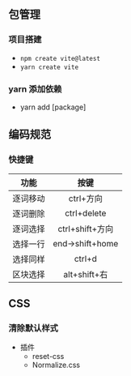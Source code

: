 ## 包管理
### 项目搭建
- `npm create vite@latest`
- `yarn create vite`
### yarn 添加依赖
- yarn add [package]

## 编码规范
### 快捷键
| 功能 | 按键 |
| :---: | :---: |
逐词移动 | ctrl+方向
逐词删除 | ctrl+delete
逐词选择 | ctrl+shift+方向
选择一行 | end->shift+home
选择同样 | ctrl+d
区块选择 | alt+shift+右

## CSS
### 清除默认样式
- 插件
  - reset-css
  - Normalize.css
